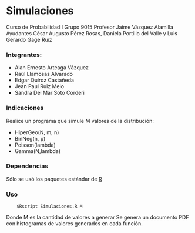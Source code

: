 # Simulaciones
Curso de Probabilidad I
Grupo 9015
Profesor Jaime Vázquez Alamilla
Ayudantes César Augusto Pérez Rosas, Daniela Portillo del Valle y Luis Gerardo Gage Ruíz

### Integrantes:
 * Alan Ernesto Arteaga Vázquez
 * Raúl Llamosas Alvarado
 * Edgar Quiroz Castañeda
 * Jean Paul Ruiz Melo
 * Sandra Del Mar Soto Corderi

### Indicaciones
Realice un programa que simule M valores de la distribución:
* HiperGeo(N, m, n)
* BinNeg(n, p)
* Poisson(lambda)
* Gamma(N,lambda)

### Dependencias
Sólo se usó los paquetes estándar de [R][1]
### Uso
        $Rscript Simulaciones.R M
Donde M es la cantidad de valores a generar
Se genera un documento PDF con histogramas de valores generados en cada función.

[1]: https://www.r-project.org/
